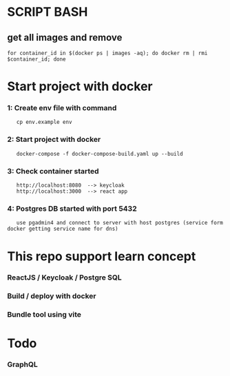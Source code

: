 # SCRIPT BASH 
 ## get all images and remove 
    for container_id in $(docker ps | images -aq); do docker rm | rmi $container_id; done

# Start project with docker
   ### 1: Create env file with command
   ```
      cp env.example env
   ```
   ### 2: Start project with docker
   ```
      docker-compose -f docker-compose-build.yaml up --build
   ```
   ### 3: Check container started
   ```
      http://localhost:8080  --> keycloak
      http://localhost:3000  --> react app
   ```
   ### 4: Postgres DB started with port 5432
   ```
      use pgadmin4 and connect to server with host postgres (service form docker getting service name for dns)
   ```

# This repo support learn concept
   ### ReactJS / Keycloak / Postgre SQL
   ### Build / deploy with docker
   ### Bundle tool using vite
# Todo
   ### GraphQL